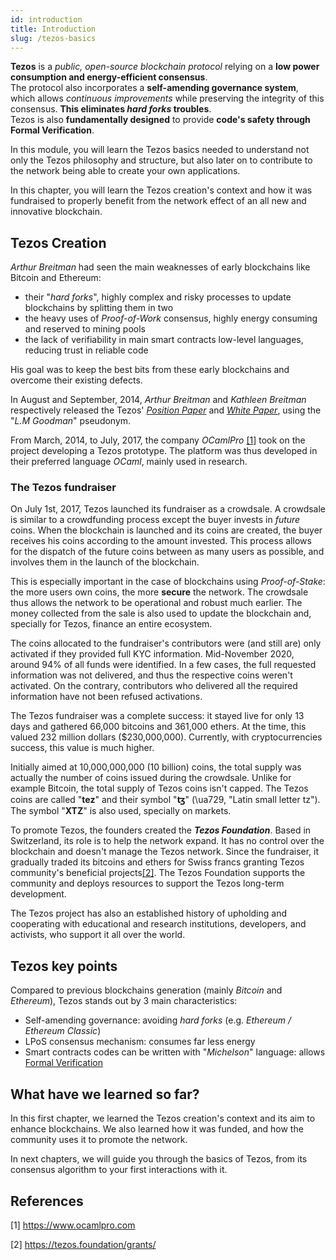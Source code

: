 ```yaml
---
id: introduction
title: Introduction
slug: /tezos-basics
---
```

**Tezos** is a *public, open-source blockchain protocol* relying on a **low power consumption and energy-efficient consensus**.  
The protocol also incorporates a **self-amending governance system**, which allows *continuous improvements* while preserving the integrity of this consensus. **This eliminates *hard forks* troubles**.  
Tezos is also **fundamentally designed** to provide **code's safety through Formal Verification**.

In this module, you will learn the Tezos basics needed to understand not only the Tezos philosophy and structure, but also later on to contribute to the network being able to create your own applications.

In this chapter, you will learn the Tezos creation's context and how it was fundraised to properly benefit from the network effect of an all new and innovative blockchain.

## Tezos Creation
_Arthur Breitman_ had seen the main weaknesses of early blockchains like Bitcoin and Ethereum:
* their "*hard forks*", highly complex and risky processes to update blockchains by splitting them in two
* the heavy uses of _Proof-of-Work_ consensus, highly energy consuming and reserved to mining pools
* the lack of verifiability in main smart contracts low-level languages, reducing trust in reliable code

His goal was to keep the best bits from these early blockchains and overcome their existing defects.

In August and September, 2014, *Arthur Breitman* and *Kathleen Breitman* respectively released the Tezos' [*Position Paper*](https://tezos.com/static/position_paper-841a0a56b573afb28da16f6650152fb4.pdf) and [*White Paper*](https://tezos.com/static/white_paper-2dc8c02267a8fb86bd67a108199441bf.pdf), using the "*L.M Goodman*" pseudonym.

From March, 2014, to July, 2017, the company *OCamlPro* [[1]](https://opentezos.com/tezos-basics/introduction#references) took on the project developing a Tezos prototype. The platform was thus developed in their preferred language *OCaml*, mainly used in research.

### The Tezos fundraiser
On July 1st, 2017, Tezos launched its fundraiser as a crowdsale. A crowdsale is similar to a crowdfunding process except the buyer invests in *future* coins. When the blockchain is launched and its coins are created, the buyer receives his coins according to the amount invested. This process allows for the dispatch of the future coins between as many users as possible, and involves them in the launch of the blockchain.

This is especially important in the case of blockchains using _Proof-of-Stake_: the more users own coins, the more **secure** the network. The crowdsale thus allows the network to be operational and robust much earlier. The money collected from the sale is also used to update the blockchain and, specially for Tezos, finance an entire ecosystem.

The coins allocated to the fundraiser's contributors were (and still are) only activated if they provided full KYC information. Mid-November 2020, around 94% of all funds were identified. In a few cases, the full requested information was not delivered, and thus the respective coins weren't activated. On the contrary, contributors who delivered all the required information have not been refused activations.

The Tezos fundraiser was a complete success: it stayed live for only 13 days and gathered 66,000 bitcoins and 361,000 ethers. At the time, this valued 232 million dollars ($230,000,000). Currently, with cryptocurrencies success, this value is much higher.

Initially aimed at 10,000,000,000 (10 billion) coins, the total supply was actually the number of coins issued during the crowdsale. Unlike for example Bitcoin, the total supply of Tezos coins isn't capped. The Tezos coins are called "**tez**" and their symbol "**ꜩ**" (\ua729, "Latin small letter tz"). The symbol "**XTZ**" is also used, specially on markets.

To promote Tezos, the founders created the **_Tezos Foundation_**. Based in Switzerland, its role is to help the network expand. It has no control over the blockchain and doesn't manage the Tezos network. Since the fundraiser, it gradually traded its bitcoins and ethers for Swiss francs granting Tezos community's beneficial projects[[2]](https://opentezos.com/tezos-basics/introduction#references).
The Tezos Foundation supports the community and deploys resources to support the Tezos long-term development.

The Tezos project has also an established history of upholding and cooperating with educational and research institutions, developers, and activists, who support it all over the world.

## Tezos key points
Compared to previous blockchains generation (mainly *Bitcoin* and *Ethereum*), Tezos stands out by 3 main characteristics:

* Self-amending governance: avoiding *hard forks* (e.g. *Ethereum / Ethereum Classic*)
* LPoS consensus mechanism: consumes far less energy
* Smart contracts codes can be written with "*Michelson*" language: allows [Formal Verification](https://en.wikipedia.org/wiki/Formal_verification)

## What have we learned so far?
In this first chapter, we learned the Tezos creation's context and its aim to enhance blockchains. We also learned how it was funded, and how the community uses it to promote the network.

In next chapters, we will guide you through the basics of Tezos, from its consensus algorithm to your first interactions with it.

## References

[1] https://www.ocamlpro.com

[2] https://tezos.foundation/grants/